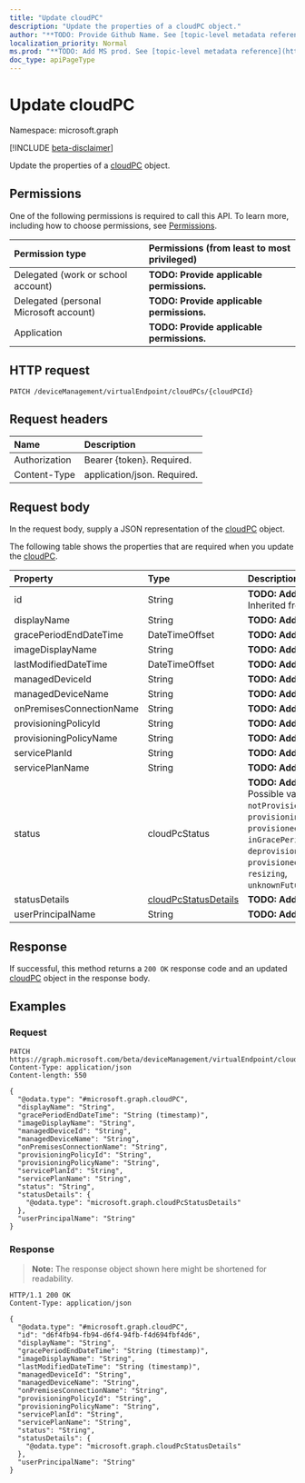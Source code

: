 ```yaml
---
title: "Update cloudPC"
description: "Update the properties of a cloudPC object."
author: "**TODO: Provide Github Name. See [topic-level metadata reference](https://msgo.azurewebsites.net/add/document/guidelines/metadata.html#topic-level-metadata)**"
localization_priority: Normal
ms.prod: "**TODO: Add MS prod. See [topic-level metadata reference](https://msgo.azurewebsites.net/add/document/guidelines/metadata.html#topic-level-metadata)**"
doc_type: apiPageType
---
```


# Update cloudPC
Namespace: microsoft.graph

[!INCLUDE [beta-disclaimer](../../includes/beta-disclaimer.md)]

Update the properties of a [cloudPC](../resources/cloudpc.md) object.

## Permissions
One of the following permissions is required to call this API. To learn more, including how to choose permissions, see [Permissions](/graph/permissions-reference).

|Permission type|Permissions (from least to most privileged)|
|:---|:---|
|Delegated (work or school account)|**TODO: Provide applicable permissions.**|
|Delegated (personal Microsoft account)|**TODO: Provide applicable permissions.**|
|Application|**TODO: Provide applicable permissions.**|

## HTTP request

<!-- {
  "blockType": "ignored"
}
-->
``` http
PATCH /deviceManagement/virtualEndpoint/cloudPCs/{cloudPCId}
```

## Request headers
|Name|Description|
|:---|:---|
|Authorization|Bearer {token}. Required.|
|Content-Type|application/json. Required.|

## Request body
In the request body, supply a JSON representation of the [cloudPC](../resources/cloudpc.md) object.

The following table shows the properties that are required when you update the [cloudPC](../resources/cloudpc.md).

|Property|Type|Description|
|:---|:---|:---|
|id|String|**TODO: Add Description** Inherited from [entity](../resources/entity.md)|
|displayName|String|**TODO: Add Description**|
|gracePeriodEndDateTime|DateTimeOffset|**TODO: Add Description**|
|imageDisplayName|String|**TODO: Add Description**|
|lastModifiedDateTime|DateTimeOffset|**TODO: Add Description**|
|managedDeviceId|String|**TODO: Add Description**|
|managedDeviceName|String|**TODO: Add Description**|
|onPremisesConnectionName|String|**TODO: Add Description**|
|provisioningPolicyId|String|**TODO: Add Description**|
|provisioningPolicyName|String|**TODO: Add Description**|
|servicePlanId|String|**TODO: Add Description**|
|servicePlanName|String|**TODO: Add Description**|
|status|cloudPcStatus|**TODO: Add Description**. Possible values are: `notProvisioned`, `provisioning`, `provisioned`, `inGracePeriod`, `deprovisioning`, `failed`, `provisionedWithWarnings`, `resizing`, `unknownFutureValue`.|
|statusDetails|[cloudPcStatusDetails](../resources/cloudpcstatusdetails.md)|**TODO: Add Description**|
|userPrincipalName|String|**TODO: Add Description**|



## Response

If successful, this method returns a `200 OK` response code and an updated [cloudPC](../resources/cloudpc.md) object in the response body.

## Examples

### Request
<!-- {
  "blockType": "request",
  "name": "update_cloudpc"
}
-->
``` http
PATCH https://graph.microsoft.com/beta/deviceManagement/virtualEndpoint/cloudPCs/{cloudPCId}
Content-Type: application/json
Content-length: 550

{
  "@odata.type": "#microsoft.graph.cloudPC",
  "displayName": "String",
  "gracePeriodEndDateTime": "String (timestamp)",
  "imageDisplayName": "String",
  "managedDeviceId": "String",
  "managedDeviceName": "String",
  "onPremisesConnectionName": "String",
  "provisioningPolicyId": "String",
  "provisioningPolicyName": "String",
  "servicePlanId": "String",
  "servicePlanName": "String",
  "status": "String",
  "statusDetails": {
    "@odata.type": "microsoft.graph.cloudPcStatusDetails"
  },
  "userPrincipalName": "String"
}
```


### Response
>**Note:** The response object shown here might be shortened for readability.
<!-- {
  "blockType": "response",
  "truncated": true
}
-->
``` http
HTTP/1.1 200 OK
Content-Type: application/json

{
  "@odata.type": "#microsoft.graph.cloudPC",
  "id": "d6f4fb94-fb94-d6f4-94fb-f4d694fbf4d6",
  "displayName": "String",
  "gracePeriodEndDateTime": "String (timestamp)",
  "imageDisplayName": "String",
  "lastModifiedDateTime": "String (timestamp)",
  "managedDeviceId": "String",
  "managedDeviceName": "String",
  "onPremisesConnectionName": "String",
  "provisioningPolicyId": "String",
  "provisioningPolicyName": "String",
  "servicePlanId": "String",
  "servicePlanName": "String",
  "status": "String",
  "statusDetails": {
    "@odata.type": "microsoft.graph.cloudPcStatusDetails"
  },
  "userPrincipalName": "String"
}
```

